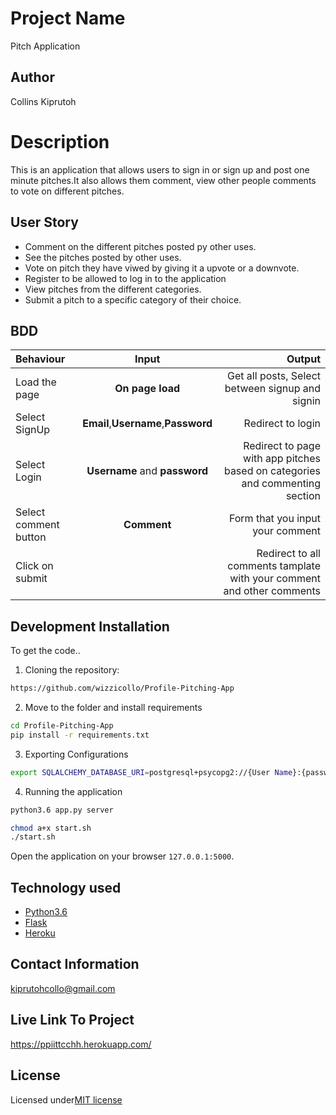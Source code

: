 # Project Name

 Pitch Application

## Author

 Collins Kiprutoh

# Description

This is an application that allows users to sign in or sign up and post one minute pitches.It also allows them comment, view other people comments  to vote on different pitches.

## User Story

- Comment on the different pitches posted py other uses.
- See the pitches posted by other uses.
- Vote on pitch they have viwed by giving it a upvote or a downvote.
- Register to be allowed to log in to the application
- View pitches from the different categories.
- Submit a pitch to a specific category of their choice.

## BDD

| Behaviour             |                Input                |                                                                       Output |
| :-------------------- | :---------------------------------: | ---------------------------------------------------------------------------: |
| Load the page         |          **On page load**           |                               Get all posts, Select between signup and signin |
| Select SignUp         | **Email**,**Username**,**Password** |                                                            Redirect to login |
| Select Login          |    **Username** and **password**    | Redirect to page with app pitches based on categories and commenting section |
| Select comment button |             **Comment**             |                                             Form that you input your comment |
| Click on submit       |                                     |       Redirect to all comments tamplate with your comment and other comments |

## Development Installation

To get the code..

1. Cloning the repository:

```bash
https://github.com/wizzicollo/Profile-Pitching-App
```

2. Move to the folder and install requirements

```bash
cd Profile-Pitching-App
pip install -r requirements.txt
```

3. Exporting Configurations

```bash
export SQLALCHEMY_DATABASE_URI=postgresql+psycopg2://{User Name}:{password}@localhost/{database name}
```

4. Running the application

```bash
python3.6 app.py server

chmod a+x start.sh
./start.sh
```

Open the application on your browser `127.0.0.1:5000`.

## Technology used

- [Python3.6](https://www.python.org/)
- [Flask](http://flask.pocoo.org/)
- [Heroku](https://heroku.com)

## Contact Information

kiprutohcollo@gmail.com

## Live Link To Project

https://ppiittcchh.herokuapp.com/


## License
 
 Licensed under[MIT license](license)



